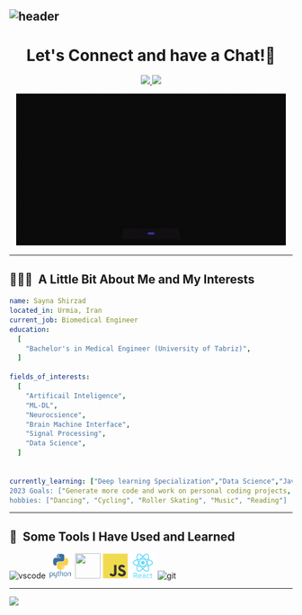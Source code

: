 
![header](https://capsule-render.vercel.app/api?type=waving&color=timeGradient&height=300&section=header&text=Hi%20There👋!&fontSize=90)
---


<h1 align="center">
  Let's Connect and have a Chat!💬
</h1>

<p align="center">

<a href="https://twitter.com//itssunstyle">
  <img height="50" src="https://user-images.githubusercontent.com/46517096/166974271-91dfa250-d70b-4cb9-8707-f1bda1b708c3.png"/>
</a>
<a href="https://www.instagram.com/iamsuniimoon/">
  <img height="50" src="https://user-images.githubusercontent.com/46517096/166974368-9798f39f-1f46-499c-b14e-81f0a3f83a06.png"/>
</a>
</p>

<p align="center">
  <img src= "https://github.com/saynashirzaad/saynashirzaad/blob/main/giphy.gif">
</p>

---

<h2> 👨🏻‍💻 &nbsp;A Little Bit About Me and My Interests</h2>

```yaml
name: Sayna Shirzad
located_in: Urmia, Iran
current_job: Biomedical Engineer
education:
  [
    "Bachelor's in Medical Engineer (University of Tabriz)",
  ]

fields_of_interests:
  [
    "Artificail Inteligence",
    "ML-DL",
    "Neurocsience",
    "Brain Machine Interface",
    "Signal Processing",
    "Data Science", 
  ]

  
currently_learning: ["Deep learning Specialization","Data Science","JavaScript",Signal Processing", "Advanced Neurocsience"]
2023 Goals: ["Generate more code and work on personal coding projects, Read and learn more about emerging technologies and industry trends."]
hobbies: ["Dancing", "Cycling", "Roller Skating", "Music", "Reading"]
```
  
---  
  
<h2> 🚀 &nbsp;Some Tools I Have Used and Learned</h2>
<p align="left">
<img src="https://cdn.jsdelivr.net/gh/devicons/devicon/icons/vscode/vscode-original.svg" alt="vscode" width="45" height="45"/>
<img src="https://raw.githubusercontent.com/devicons/devicon/master/icons/python/python-original-wordmark.svg" alt="python" width="45" height="45" />
<img src="https://cdn.jsdelivr.net/gh/devicons/devicon/icons/cplusplus/cplusplus-original.svg" width="45" height="45"/>
<img src="https://raw.githubusercontent.com/devicons/devicon/master/icons/javascript/javascript-original.svg" alt="javascript" width="45" height="45" />
<img src="https://raw.githubusercontent.com/devicons/devicon/master/icons/react/react-original-wordmark.svg" alt="react" width="45" height="45" />
<img src="https://cdn.jsdelivr.net/gh/devicons/devicon/icons/git/git-original.svg" alt="git" width="45" height="45"/>
</p>

---

<p align="left">
  <img src="https://capsule-render.vercel.app/api?type=waving&color=gradient&height=100&section=footer"/>
</p>

